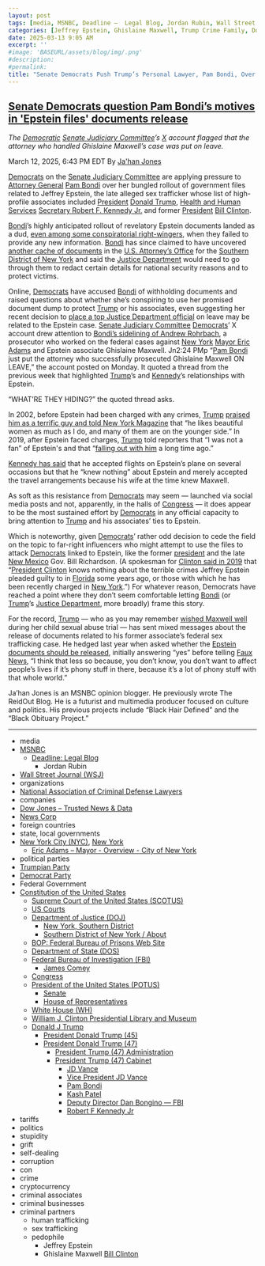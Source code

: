 ```yaml
---
layout: post
tags: [media, MSNBC, Deadline –  Legal Blog, Jordan Rubin, Wall Street Journal (WSJ), organizations, National Association of Criminal Defense Lawyers, companies, Dow Jones – Trusted News & Data, News Corp, foreign countries, state local governments, New York City (NYC) New York, Eric Adams – Mayor - Overview - City of New York, political parties, Trumpian Party, Democrat Party, Federal Government, Constitution of the United States, Supreme Court of the United States (SCOTUS), US Courts, Department of Justice (DOJ), New York Southern District, Southern District of New York / About, BOP –  Federal Bureau of Prisons Web Site, Department of State (DOS), Federal Bureau of Investigation (FBI), James Comey, Congress, President of the United States (POTUS), Senate, House of Representatives, White House (WH), William J. Clinton Presidential Library and Museum, Donald J Trump, President Donald Trump (45), President Donald Trump (47), President Trump (47) Administration, President Trump (47) Cabinet, JD Vance, Vice President JD Vance, Pam Bondi, Kash Patel, Deputy Director Dan Bongino — FBI, Robert F Kennedy Jr, tariffs, politics, stupidity, grift, self-dealing, corruption, con, crime, cryptocurrency, criminal businesses, criminal associates, criminal partners, criminal businesses, criminal associates, , human trafficking, sex trafficking, pedophile, Jeffrey Epstein, Ghislaine Maxwell, Bill Clinton]
categories: [Jeffrey Epstein, Ghislaine Maxwell, Trump Crime Family, Donald Trump]
date: 2025-03-13 9:05 AM
excerpt: ''
#image: 'BASEURL/assets/blog/img/.png'
#description:
#permalink:
title: "Senate Democrats Push Trump’s Personal Lawyer, Pam Bondi, Over Her Bungled Epstein Files Release"
---
```



## [Senate Democrats question Pam Bondi’s motives in 'Epstein files' documents release](https://www.msnbc.com/top-stories/latest/pam-bondi-epstein-files-senate-democrats-rcna196113)

*The [Democratic](https://www.democrats.org/,) [Senate Judiciary Committee](http://www.judiciary.senate.gov/)’s [X](,https://x.com/) account flagged that the attorney who handled Ghislaine Maxwell’s case was put on leave.*

March 12, 2025, 6:43 PM EDT
By [Ja'han Jones](https://www.msnbc.com/author/jahan-jones-ncpn371241)

[Democrats](https://www.democrats.org/) on the [Senate Judiciary Committee](http://www.judiciary.senate.gov/) are applying pressure to [Attorney General](https://www.justice.gov/) [Pam Bondi](https://www.justice.gov/ag/staff-profile/meet-attorney-general/) over her bungled rollout of government files related to Jeffrey Epstein, the late alleged sex trafficker whose list of high-profile associates included [President](https://www.whitehouse.gov/) [Donald Trump](https://www.donaldjtrump.com/), [Health and Human Services](https://www.hhs.gov/) [Secretary Robert F. Kennedy Jr.](https://www.hhs.gov/about/leadership/robert-kennedy.html) and former [President](https://www.whitehouse.gov/) [Bill Clinton](https://www.clintonlibrary.gov/).

[Bondi](https://www.justice.gov/ag/staff-profile/meet-attorney-general/)’s highly anticipated rollout of revelatory Epstein documents landed as a dud, [even among some conspiratorial right-wingers](https://www.msnbc.com/top-stories/latest/andrew-tate-trump-jeffrey-epstein-files-backlash-rcna194117), when they failed to provide any new information. [Bondi](https://www.justice.gov/ag/staff-profile/meet-attorney-general/) has since claimed to have uncovered [another cache of documents](https://www.msnbc.com/top-stories/latest/jeffrey-epstein-files-pam-bondi-documents-release-rcna195177) in the [U.S. Attorney’s Office](https://www.justice.gov/usao-sdny/about) for the [Southern District of New York](https://www.justice.gov/usao-sdny) and said the [Justice Department](https://www.justice.gov/)  would need to go through them to redact certain details for national security reasons and to protect victims.

Online, [Democrats](https://www.democrats.org/) have accused [Bondi](https://www.justice.gov/ag/staff-profile/meet-attorney-general/) of withholding documents and raised questions about whether she’s conspiring to use her promised document dump to protect [Trump](https://www.donaldjtrump.com/) or his associates, even suggesting her recent decision to [place a top Justice Department official](https://www.nbcnews.com/politics/justice-department/federal-prosecutors-worked-eric-adams-case-escorted-workplace-rcna195398) on leave may be related to the Epstein case. [Senate Judiciary Committee](http://www.judiciary.senate.gov/) [Democrats](https://www.democrats.org/)’ X account drew attention to [Bondi’s sidelining of Andrew Rohrbach](https://www.nytimes.com/2025/03/07/nyregion/eric-adams-prosecutors-sdny.html), a prosecutor who worked on the federal cases against [New York](https://www.nyc.gov/) [Mayor Eric Adams](https://www.nyc.gov/office-of-the-mayor/index.page) and Epstein associate Ghislaine Maxwell.
Jn2:24 PMp
“[Pam Bondi](https://www.justice.gov/ag/staff-profile/meet-attorney-general/) just put the attorney who successfully prosecuted Ghislaine Maxwell ON LEAVE,” the account posted on Monday. It quoted a thread from the previous week that highlighted [Trump](https://www.donaldjtrump.com/)’s and [Kennedy](https://www.hhs.gov/about/leadership/robert-kennedy.html)’s relationships with Epstein.

“WHAT’RE THEY HIDING?” the quoted thread asks.

In 2002, before Epstein had been charged with any crimes, [Trump](https://www.donaldjtrump.com/) [praised him as a terrific guy and told New York Magazine](https://www.nbcnews.com/politics/donald-trump/trump-epstein-called-epstein-files-say-relationship-rcna161354) that “he likes beautiful women as much as I do, and many of them are on the younger side.” In 2019, after Epstein faced charges, [Trump](https://www.donaldjtrump.com/) told reporters that “I was not a fan” of Epstein's and that “[falling out with him](https://www.nbcnews.com/politics/donald-trump/trump-defends-embattled-acosta-says-he-had-falling-out-jeffrey-n1027861) a long time ago.”

[Kennedy has said](https://www.the-independent.com/news/world/americas/us-politics/rfk-jr-epstein-list-names-unsealed-b2474620.html) that he accepted flights on Epstein’s plane on several occasions but that he “knew nothing” about Epstein and merely accepted the travel arrangements because his wife at the time knew Maxwell.

As soft as this resistance from [Democrats](https://www.democrats.org/) may seem — launched via social media posts and not, apparently, in the halls of [Congress](https://www.congress.gov/) — it does appear to be the most sustained effort by [Democrats](https://www.democrats.org/) in any official capacity to bring attention to [Trump](https://www.donaldjtrump.com/) and his associates’ ties to Epstein. 

Which is noteworthy, given [Democrats](https://www.democrats.org/)’ rather odd decision to cede the field on the topic to far-right influencers who might attempt to use the files to attack [Democrats](https://www.democrats.org/) linked to Epstein, like the former [president](https://www.whitehouse.gov/) and the late [New Mexico](https://www.nm.gov/) Gov. Bill Richardson. (A spokesman for [Clinton said in 2019](https://www.cnn.com/2019/07/08/politics/bill-clinton-jeffrey-epstein/index.html) that “[President Clinton](https://www.clintonlibrary.gov/) knows nothing about the terrible crimes Jeffrey Epstein pleaded guilty to in [Florida](https://www.myflorida.gov/) some years ago, or those with which he has been recently charged in [New York](https://www.ny.gov/).”) For whatever reason, Democrats have reached a point where they don’t seem comfortable letting [Bondi](https://www.justice.gov/ag/staff-profile/meet-attorney-general/) (or [Trump](https://www.donaldjtrump.com/)’s [Justice Department](https://www.justice.gov/), more broadly) frame this story.

For the record, [Trump](https://www.donaldjtrump.com/) — who as you may remember [wished Maxwell well](https://www.nytimes.com/2020/07/21/nyregion/trump-ghislaine-maxwell-jeffrey-epstein.html) during her child sexual abuse trial — has sent mixed messages about the release of documents related to his former associate’s federal sex trafficking case. He hedged last year when asked whether the [Epstein documents should be released](https://www.snopes.com/fact-check/musk-maxwell-photo/), initially answering “yes” before telling [Faux News](https://www.foxnews.com/), “I think that less so because, you don’t know, you don’t want to affect people’s lives if it’s phony stuff in there, because it’s a lot of phony stuff with that whole world.”

Ja’han Jones is an MSNBC opinion blogger. He previously wrote The ReidOut Blog. He is a futurist and multimedia producer focused on culture and politics. His previous projects include “Black Hair Defined” and the “Black Obituary Project.”


----
- media
- [MSNBC](https://www.msnbc.com/)
    - [Deadline: Legal Blog](https://www.msnbc.com/deadline-white-house)
        - Jordan Rubin
- [Wall Street Journal (WSJ)](https://www.wsj.com/)
- organizations 
- [National Association of Criminal Defense Lawyers](https://www.nacdl.org/)
- companies
- [Dow Jones – Trusted News & Data](https://www.dowjones.com/)
- [News Corp](http://newscorp.com/)
- foreign countries 
- state, local governments
- [New York City (NYC)](https://www.nyv.gov/), [New York](https://www.ny.gov/)
    - [Eric Adams – Mayor - Overview - City of New York](https://www.nyc.gov/office-of-the-mayor/index.page)
- political parties 
- [Trumpian Party](https://www.gop.com/)
- [Democrat Party](https://www.democrats.org/)
- Federal Government 
- [Constitution of the United States](https://constitution.congress.gov/constitution/)
    - [Supreme Court of the United States (SCOTUS)](https://www.supremecourt.gov/)
    - [US Courts](https://www.uscourts.gov/)
    - [Department of Justice (DOJ)](https://www.justice.gov/)
        - [New York, Southern District](https://www.justice.gov/usao-sdny)
        - [Southern District of New York / About](https://www.justice.gov/usao-sdny/about)
    - [BOP: Federal Bureau of Prisons Web Site](https://www.bop.gov/)
    - [Department of State (DOS)](https://www.state.gov/)
    - [Federal Bureau of Investigation (FBI)](https://www.fbi.gov/)
        - [James Comey](https://www.fbi.gov/history/directors/james-b-comey)
    - [Congress](https://www.congress.gov/)
    - [President of the United States (POTUS)](https://www.whitehouse.gov/)
        - [Senate](https://www.senate.gov/)
        - [House of Representatives](https://www.house.gov/)
    - [White House (WH)](https://www.whitehouse.gov/)
    - [William J. Clinton Presidential Library and Museum](https://www.clintonlibrary.gov/)
    - [Donald J Trump](https://www.donaldjtrump.com/)
        - [President Donald Trump (45)](https://trumpwhitehouse.archives.gov/)
        - [President Donald Trump (47)](https://www.whitehouse.gov/administration/donald-j-trump/)
            - [President Trump (47) Administration](https://www.whitehouse.gov/administration/)
            - [President Trump (47) Cabinet](https://www.whitehouse.gov/administration/the-cabinet/)
                - [JD Vance](https://www.linkedin.com/in/jd-vance-770a9047/)
                - [Vice President JD Vance](https://www.whitehouse.gov/administration/jd-vance/)
                - [Pam Bondi](https://www.justice.gov/ag/staff-profile/meet-attorney-general)
                - [Kash Patel](https://www.fbi.gov/about/leadership-and-structure/director-patel)
                - [Deputy Director Dan Bongino — FBI](https://www.fbi.gov/about/leadership-and-structure/deputy-director-dan-bongino)
                - [Robert F Kennedy Jr](https://www.hhs.gov/about/leadership/robert-kennedy.html)
- tariffs
- politics
- stupidity
- grift
- self-dealing
- corruption
- con
- crime
- cryptocurrency 
- criminal associates
- criminal businesses
- criminal partners
    - human trafficking 
    - sex trafficking 
    - pedophile 
        - Jeffrey Epstein 
        - Ghislaine Maxwell
[Bill Clinton](https://www.clintonlibrary.gov/)
